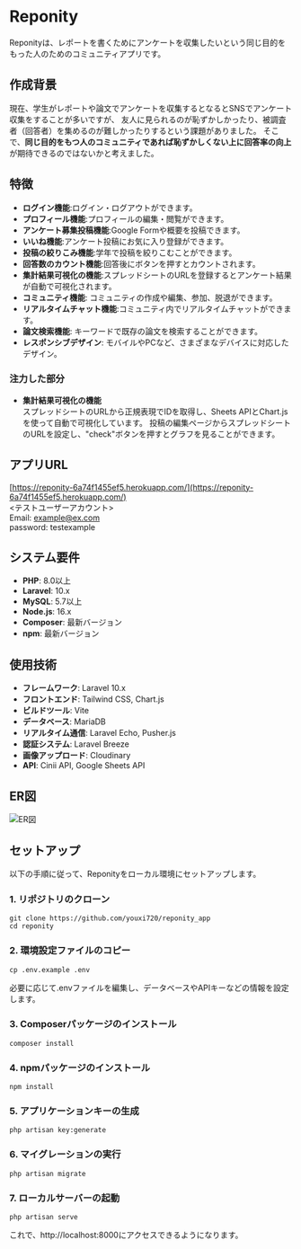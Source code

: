 # Reponity

Reponityは、レポートを書くためにアンケートを収集したいという同じ目的をもった人のためのコミュニティアプリです。


## 作成背景

現在、学生がレポートや論文でアンケートを収集するとなるとSNSでアンケート収集をすることが多いですが、
友人に見られるのが恥ずかしかったり、被調査者（回答者）を集めるのが難しかったりするという課題がありました。
そこで、**同じ目的をもつ人のコミュニティであれば恥ずかしくない上に回答率の向上**が期待できるのではないかと考えました。

## 特徴

- **ログイン機能**:ログイン・ログアウトができます。
- **プロフィール機能**:プロフィールの編集・閲覧ができます。
- **アンケート募集投稿機能**:Google Formや概要を投稿できます。
- **いいね機能**:アンケート投稿にお気に入り登録ができます。
- **投稿の絞りこみ機能**:学年で投稿を絞りこむことができます。
- **回答数のカウント機能**:回答後にボタンを押すとカウントされます。
- **集計結果可視化の機能**:スプレッドシートのURLを登録するとアンケート結果が自動で可視化されます。
- **コミュニティ機能**: コミュニティの作成や編集、参加、脱退ができます。
- **リアルタイムチャット機能**:コミュニティ内でリアルタイムチャットができます。
- **論文検索機能**: キーワードで既存の論文を検索することができます。
- **レスポンシブデザイン**: モバイルやPCなど、さまざまなデバイスに対応したデザイン。

### 注力した部分
- **集計結果可視化の機能**<br>
スプレッドシートのURLから正規表現でIDを取得し、Sheets APIとChart.jsを使って自動で可視化しています。
投稿の編集ページからスプレッドシートのURLを設定し、"check"ボタンを押すとグラフを見ることができます。

## アプリURL
[https://reponity-6a74f1455ef5.herokuapp.com/](https://reponity-6a74f1455ef5.herokuapp.com/)
<br><テストユーザーアカウント>
<br>Email: example@ex.com
<br>password: testexample 


## システム要件

- **PHP**: 8.0以上
- **Laravel**: 10.x
- **MySQL**: 5.7以上
- **Node.js**: 16.x
- **Composer**: 最新バージョン
- **npm**: 最新バージョン

## 使用技術
- **フレームワーク**: Laravel 10.x
- **フロントエンド**: Tailwind CSS, Chart.js
- **ビルドツール**: Vite
- **データベース**: MariaDB
- **リアルタイム通信**: Laravel Echo, Pusher.js
- **認証システム**: Laravel Breeze
- **画像アップロード**: Cloudinary
- **API**: Cinii API, Google Sheets API

## ER図
![ER図](public/images/ER図.png)

## セットアップ
以下の手順に従って、Reponityをローカル環境にセットアップします。

### 1. リポジトリのクローン
```
git clone https://github.com/youxi720/reponity_app
cd reponity
```

### 2. 環境設定ファイルのコピー
```
cp .env.example .env
```
必要に応じて.envファイルを編集し、データベースやAPIキーなどの情報を設定します。

### 3. Composerパッケージのインストール
```
composer install
```
### 4. npmパッケージのインストール
```
npm install
```

### 5. アプリケーションキーの生成
```
php artisan key:generate
```

### 6. マイグレーションの実行
```
php artisan migrate
```

### 7. ローカルサーバーの起動
```
php artisan serve
```
これで、http://localhost:8000にアクセスできるようになります。
